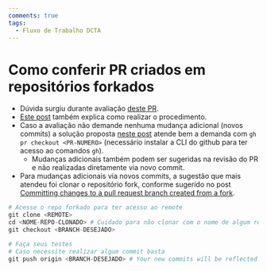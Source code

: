 ```yaml
---
comments: true
tags:
  - Fluxo de Trabalho DCTA
---
```


# Como conferir PR criados em repositórios forkados

- Dúvida surgiu durante avaliação [deste PR](https://github.com/transparencia-mg/violencia-contra-mulher/pull/1).
- [Este post](https://my-base-knowledge.braico.me/1.0.0/texts/20230627_como_fazer_checkout_em_um_branch_fork_pr) também explica como realizar o procedimento.
- Caso a avaliação não demande nenhuma mudança adicional (novos commits) a solução proposta [neste post](https://stackoverflow.com/a/65172690/11755155) atende bem a demanda com `gh pr checkout <PR-NUMERO>` (necessário instalar a CLI do github para ter acesso ao comandos `gh`).
    - Mudanças adicionais também podem ser sugeridas na revisão do PR e não realizadas diretamente via novo commit.
- Para mudanças adicionais via novos commits, a sugestão que mais atendeu foi clonar o repositório fork, conforme sugerido no post [Committing changes to a pull request branch created from a fork](https://docs.github.com/en/pull-requests/collaborating-with-pull-requests/proposing-changes-to-your-work-with-pull-requests/committing-changes-to-a-pull-request-branch-created-from-a-fork).

```python
# Acesse o repo forkado para ter acesso ao remote
git clone <REMOTE>
cd <NOME-REPO-CLONADO> # Cuidado para não clonar com o nome de algum repo já existente
git checkout <BRANCH-DESEJADO>

# Faça seus testes
# Caso necessite realizar algum commit basta
git push origin <BRANCH-DESEJADO> # Your new commits will be reflected on the original pull request on GitHub.com.
```
